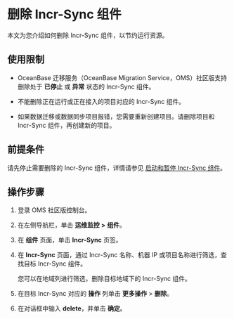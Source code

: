 # 删除 Incr-Sync 组件

本文为您介绍如何删除 Incr-Sync 组件，以节约运行资源。

## 使用限制

* OceanBase 迁移服务（OceanBase Migration Service，OMS）社区版支持删除处于 **已停止** 或 **异常** 状态的 Incr-Sync 组件。

* 不能删除正在运行或正在接入的项目对应的 Incr-Sync 组件。

* 如果数据迁移或数据同步项目报错，您需要重新创建项目。请删除项目和 Incr-Sync 组件，再创建新的项目。

## 前提条件

请先停止需要删除的 Incr-Sync 组件，详情请参见 [启动和暂停 Incr-Sync 组件](../200.incr-sync/200.start-and-pause-a-incr-sync.md)。

## 操作步骤

1. 登录 OMS 社区版控制台。

2. 在左侧导航栏，单击 **运维监控** **\>** **组件**。

3. 在 **组件** 页面，单击 **Incr-Sync** 页签。

4. 在 **Incr-Sync** 页面，通过 Incr-Sync 名称、机器 IP 或项目名称进行筛选，查找目标 Incr-Sync 组件。

   您可以在地域列进行筛选，删除目标地域下的 Incr-Sync 组件。

5. 在目标 Incr-Sync 对应的 **操作** 列单击 **更多操作** > **删除**。

6. 在对话框中输入 **delete**，并单击 **确定**。

